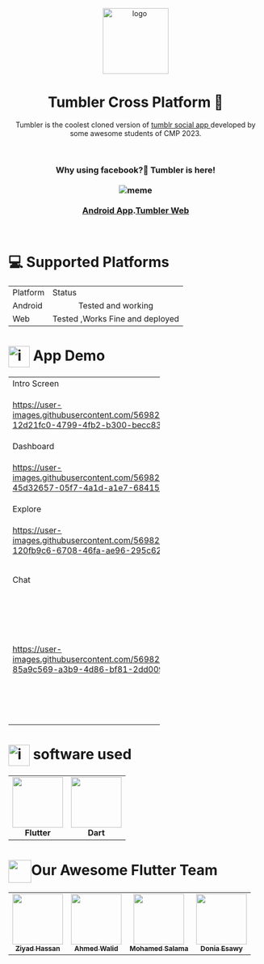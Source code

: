  <p align="center">
  <img src="https://i.ibb.co/W51WVrj/logo.png" alt="logo" height="130" />
</p>  
<h1 align="center">
 Tumbler Cross Platform 🤳
  </h1>
 <p align="center">
Tumbler is the coolest cloned version of <a href="https://www.tumblr.com/"> tumblr social app </a> developed by some awesome students of CMP 2023.
 </p>
<br/>
  <h3 align="center" >
  Why using facebook?🤔 Tumbler is here! </br></br>
  <img src="https://c.tenor.com/tX_T48A14BwAAAAM/khaby-really.gif" alt="meme"/>
  </br></br>
   <a href="https://drive.google.com/file/d/1haxn3JmQ8tf4rdUYAw0N9KSYRcSMUSoA/view?usp=sharing"> Android App</a>.<a href="https://fweb.tumbler.social/">Tumbler Web</a>

 </a>
   </h3> 
 </br>
<h1> 
 💻 Supported Platforms
 </h1>
<div display="flex">
  <table width="auto" align="center" >
  <tr>
<td> Platform </td>
   <td> Status </td> 
   </tr>
    <tr>
<td> Android </td>
     <td align="center"> 
     Tested and working
     </td> 
   </tr>
    <tr>
<td> Web </td>
   <td> Tested ,Works Fine and deployed </td> 
  </tr>
   
  </table >
</div>
<H1>
<img src="https://raw.githubusercontent.com/seanprashad/slackmoji/master/emoji/blob/blob-b1nzy-gif.gif" alt="icons8-pacman-48" border="0" width=42px align="center"/> App Demo
 </H1>
   

<table style="table-layout: fixed;
    width: 300px;">
<tr>
<td>
 Intro Screen
 </td>
 <td>
  Intro Carousel
 </td>
 <td>
  Login
 </td>
</tr>

 <tr>

 <td>

https://user-images.githubusercontent.com/56982963/156159605-12d21fc0-4799-4fb2-b300-becc83a23f64.mp4


 </td>
 <td>
  



https://user-images.githubusercontent.com/56982963/156159957-89b0d535-e4d5-4f76-90ff-55b7f22d9134.mp4



 </td>
 <td>
  

https://user-images.githubusercontent.com/56982963/156159786-54d485a3-5f3f-4579-888b-d7796d45cae5.mp4


 </td>
</tr>
 
 <tr>
<td>
 Dashboard
 </td>
 <td>
  Create Posts
 </td>
 <td>
  Posts options
 </td>
 
</tr>
 
 <tr>
<td>
 

https://user-images.githubusercontent.com/56982963/156159994-45d32657-05f7-4a1d-a1e7-684155505427.mp4


 
 </td>
 <td>
  
  
  

https://user-images.githubusercontent.com/56982963/156160053-e308f3fe-db0f-4373-85d6-6756e386061b.mp4


  
  
 </td>
 <td>
  
  
  https://user-images.githubusercontent.com/56982963/156160096-0ec37d40-9774-47c0-9f6a-eb6a1c6cb8ce.mp4

  
  
  
 </td>
 
</tr>
 
 <tr>

 <td>
  Explore
 </td>
 <td>
  Search
 </td>
 <td>
  Tags
 </td>
</tr>
 
 <tr>

 <td>
  
  
  
https://user-images.githubusercontent.com/56982963/156160188-120fb9c6-6708-46fa-ae96-295c624426c2.mp4

 
  
  
  </td>

 <td>
  
  

https://user-images.githubusercontent.com/56982963/156160236-101da0c3-33b0-4f72-b657-c92bd9c89064.mp4


  
 </td>
 <td>
  


https://user-images.githubusercontent.com/56982963/156160307-f99a689e-0e78-4796-9d1e-e8ab8b278f01.mp4


  
 </td>
</tr>
 
  <tr>

 <td>
  
  
  Chat
 
   </td>
   
 <td>
  
  
  Profile
 
   
   </td>
 <td>
 
 error page
 
   </td>
</tr>
 
 <tr>

 <td>

  
  

https://user-images.githubusercontent.com/56982963/156160388-85a9c569-a3b9-4d86-bf81-2dd009a94b95.mp4


  
  
 </td>

 <td>




https://user-images.githubusercontent.com/56982963/156160420-21d30827-c2b9-4d6a-abc0-eed3cca48cca.mp4


  
  
  
 </td>
 
  <td>
  

<img src="https://user-images.githubusercontent.com/56982963/156161069-0036210d-4d50-41ed-a108-879d247b9444.jpg" alt="icons8-pacman-48" width =250px align="center"/>


  
 </td>
</tr>
</table>
 <H1>
<img src="https://raw.githubusercontent.com/seanprashad/slackmoji/master/emoji/blob/blob-bongo-gif.gif" alt="icons8-pacman-48" border="0" width=42px align="center"/> software used
 </H1>
  <table align="center">
  <tr>
   <td align="center"><img src="https://cdn.iconscout.com/icon/free/png-256/flutter-2038877-1720090.png" width="100px;" alt=""/><br /><b>Flutter</b><br />
   </td>
    <td align="center"><img src="https://www.fluttericon.com/logo_dart_192px.svg" width="100px;" alt="" /><br /><b>Dart</b><br />
    </td>
    </tr>
  </table>
 <h1> <img src="https://raw.githubusercontent.com/seanprashad/slackmoji/master/emoji/blob/blob-high-five.png" width=45px  alt="" align="center"/>Our Awesome Flutter Team  
 </h1>
<div align="center">
<table>
  <tr>
    <td align="center"><a href="https://github.com/Ziyadhassan"><img src="https://avatars.githubusercontent.com/u/56728268?v=4" width="100px;" alt=""/><br /><sub><b>Ziyad Hassan</b></sub></a><br />
    </td><td align="center"><a href="https://github.com/Ahmed-walid"><img src="https://avatars.githubusercontent.com/u/62077516?v=4" width="100px;" alt=""/><br /><sub><b>Ahmed Walid</b></sub></a><br />
    </td><td align="center"><a href="https://github.com/Mohammed-Salama"><img src="https://avatars.githubusercontent.com/u/62220722?v=4" width="100px;" alt=""/><br /><sub><b>Mohamed Salama</b></sub></a><br />
    </td> <td align="center"><a href="https://github.com/DoniaEsawi"><img src="https://avatars.githubusercontent.com/u/56982963?s=400&u=53aa0bf3394c2bbedcfc897dd2b97ef7d255faad&v=4" width="100px;" alt=""/><br /><sub><b>Donia Esawy</b></sub></a><br />
    </td>
    </tr>
  </table>
